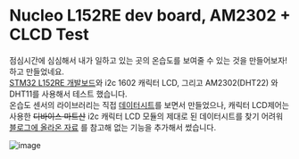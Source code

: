# Nucleo L152RE dev board, AM2302 + CLCD Test

점심시간에 심심해서 내가 일하고 있는 곳의 온습도를 보여줄 수 있는 것을 만들어보자! 하고 만들었네요.   
[STM32 L152RE 개발보드](https://www.st.com/en/evaluation-tools/nucleo-l152re.html)와 i2c 1602 캐릭터 LCD, 그리고 AM2302(DHT22) 와 DHT11를 사용해서 테스트 했습니다.  
온습도 센서의 라이브러리는 직접 [데이터시트](https://files.seeedstudio.com/wiki/Grove-Temperature_and_Humidity_Sensor_Pro/res/AM2302-EN.pdf)를 보면서 만들었으나, 캐릭터 LCD제어는 사용한 <del>디바이스 마트산</del> i2c 캐릭터 LCD 모듈의 제대로 된 데이터시트를 찾기 어려워 [블로그에 올라온 자료](https://ddtxrx.tistory.com/entry/STM32HAL%EC%9D%84-%EC%82%AC%EC%9A%A9%ED%95%9C-I2C-LCD-%EC%A0%9C%EC%96%B4) 를 참고해 없는 기능을 추가해서 썼습니다.  

![image](https://user-images.githubusercontent.com/13059851/183253486-a364734a-5446-4a33-8362-93297d306e8f.png)
